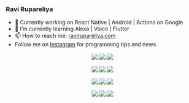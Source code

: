 ### Ravi Rupareliya

- 🔭 Currently working on React Native | Android | Actions on Google
- 🌱 I’m currently learning Alexa | Voice | Flutter
- 📫 How to reach me: [ravirupareliya.com](https://ravirupareliya.com)
- Follow me on [Instagram](https://www.instagram.com/ravi.rupareliya/) for programming tips and news.

<a href="https://www.instagram.com/ravi.rupareliya/" target="_blank">
<!-- insta-feed:START-->
<p align="center">
<img align="center" src=https://scontent-atl3-1.cdninstagram.com/v/t51.2885-15/e35/s150x150/118358282_793232521422249_4194198869826492121_n.jpg?_nc_ht=scontent-atl3-1.cdninstagram.com&_nc_cat=109&_nc_ohc=iQHDxHNAZgQAX87QzVr&_nc_tp=15&oh=606e00a9aa7199395d594ef8fd7d36b5&oe=5F7CD93C />
<img align="center" src=https://scontent-atl3-1.cdninstagram.com/v/t51.2885-15/e35/s150x150/118083536_653646245259286_4437462516989252087_n.jpg?_nc_ht=scontent-atl3-1.cdninstagram.com&_nc_cat=110&_nc_ohc=fIxcc7eCjwgAX98OSsm&_nc_tp=15&oh=ace4dc9e2622d12e910f35350a36dc8f&oe=5F7D48DC />
<img align="center" src=https://scontent-atl3-1.cdninstagram.com/v/t51.2885-15/e35/s150x150/118175330_604822603490734_6882222491011634628_n.jpg?_nc_ht=scontent-atl3-1.cdninstagram.com&_nc_cat=110&_nc_ohc=7GefH02xsrAAX_fX3f0&_nc_tp=15&oh=eca01d91199491c2160e1fd94fbc35fd&oe=5F7B7DF7 />
</p>
<p align="center">
<img align="center" src=https://scontent-atl3-1.cdninstagram.com/v/t51.2885-15/e35/s150x150/117801930_118850686597100_8281062695853943386_n.jpg?_nc_ht=scontent-atl3-1.cdninstagram.com&_nc_cat=108&_nc_ohc=j5DUP6M-ht0AX8Gz2pA&_nc_tp=15&oh=35758407cc4946f84c5dca7c2341406f&oe=5F7BEFC0 />
<img align="center" src=https://scontent-atl3-1.cdninstagram.com/v/t51.2885-15/e35/s150x150/117867292_2771207523148452_3241414180657952736_n.jpg?_nc_ht=scontent-atl3-1.cdninstagram.com&_nc_cat=100&_nc_ohc=KqPuFhH-kugAX_rpx_H&_nc_tp=15&oh=5e767c395989984b5171eed4cbe4e8e8&oe=5F7B8821 />
<img align="center" src=https://scontent-atl3-1.cdninstagram.com/v/t51.2885-15/e35/s150x150/117931678_793632161399712_7562658963115355616_n.jpg?_nc_ht=scontent-atl3-1.cdninstagram.com&_nc_cat=100&_nc_ohc=hg_iXwDFyYkAX8VVKrS&_nc_tp=15&oh=43c284b78d11e73637706fd975947af8&oe=5F7D87B7 />
</p>
<p align="center">
<img align="center" src=https://scontent-atl3-1.cdninstagram.com/v/t51.2885-15/e35/s150x150/117747115_220949032661980_1081920512424702093_n.jpg?_nc_ht=scontent-atl3-1.cdninstagram.com&_nc_cat=104&_nc_ohc=PUKxLAj3Z5IAX9WprDk&_nc_tp=15&oh=5631cb5e16c288d01cd9fc363f1dab99&oe=5F7AFF96 />
<img align="center" src=https://scontent-atl3-1.cdninstagram.com/v/t51.2885-15/e35/s150x150/117564950_167171931547080_7523565149947571776_n.jpg?_nc_ht=scontent-atl3-1.cdninstagram.com&_nc_cat=100&_nc_ohc=tcqpKcVb7TIAX-LfN5J&_nc_tp=15&oh=e01ca635c2c956dbbf5a7ad00f8f947d&oe=5F7A2FDD />
<img align="center" src=https://scontent-atl3-1.cdninstagram.com/v/t51.2885-15/e35/s150x150/117307859_603477283647910_4747232603067507655_n.jpg?_nc_ht=scontent-atl3-1.cdninstagram.com&_nc_cat=110&_nc_ohc=9tGPdb6AvXgAX_-PXBM&_nc_tp=15&oh=134218380db1e70097c38120c8ef8770&oe=5F7D3304 />
</p>
<p align="center">
<img align="center" src=https://scontent-atl3-1.cdninstagram.com/v/t51.2885-15/e35/s150x150/117288606_1432624290459842_4050672627473038302_n.jpg?_nc_ht=scontent-atl3-1.cdninstagram.com&_nc_cat=102&_nc_ohc=kL_BbgQ_b2MAX_GyyfH&_nc_tp=15&oh=e5b1a92ce3af7c1387af95c474e6b928&oe=5F7D378F />
<img align="center" src=https://scontent-atl3-1.cdninstagram.com/v/t51.2885-15/e35/s150x150/117309611_594067937926129_8782024436396678820_n.jpg?_nc_ht=scontent-atl3-1.cdninstagram.com&_nc_cat=101&_nc_ohc=I7s-6whrwwMAX_MaLfg&_nc_tp=15&oh=40a076859fbe19f072c6e20e979c00a1&oe=5F7C303F />
<img align="center" src=https://scontent-atl3-1.cdninstagram.com/v/t51.2885-15/e35/s150x150/117127743_658078131727257_4070559447880632257_n.jpg?_nc_ht=scontent-atl3-1.cdninstagram.com&_nc_cat=109&_nc_ohc=ucwR_6x-2KMAX_X7l6v&_nc_tp=15&oh=92ebf362fc6aa5118f37b1e4b762e0e7&oe=5F7B6551 />
</p>

<!-- insta-feed:END-->
</a>
